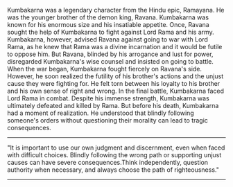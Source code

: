 Kumbakarna was a legendary character from the Hindu epic, Ramayana. He was the younger brother of the demon king, Ravana. Kumbakarna was known for his enormous size and his insatiable appetite.
Once, Ravana sought the help of Kumbakarna to fight against Lord Rama and his army. Kumbakarna, however, advised Ravana against going to war with Lord Rama, as he knew that Rama was a divine incarnation and it would be futile to oppose him. But Ravana, blinded by his arrogance and lust for power, disregarded Kumbakarna's wise counsel and insisted on going to battle.
<ImageHandler src="kumbkarn_content.jpeg" alt="KumbKarna" h={} w={} />
When the war began, Kumbakarna fought fiercely on Ravana's side. However, he soon realized the futility of his brother's actions and the unjust cause they were fighting for. He felt torn between his loyalty to his brother and his own sense of right and wrong.
In the final battle, Kumbakarna faced Lord Rama in combat. Despite his immense strength, Kumbakarna was ultimately defeated and killed by Rama. But before his death, Kumbakarna had a moment of realization. He understood that blindly following someone's orders without questioning their morality can lead to tragic consequences.

----------------------------------------

"It is important to use our own judgment and discernment, even when faced with difficult choices. Blindly following the wrong path or supporting unjust causes can have severe consequences.Think independently, question authority when necessary, and always choose the path of righteousness."
 
------------------------------------------